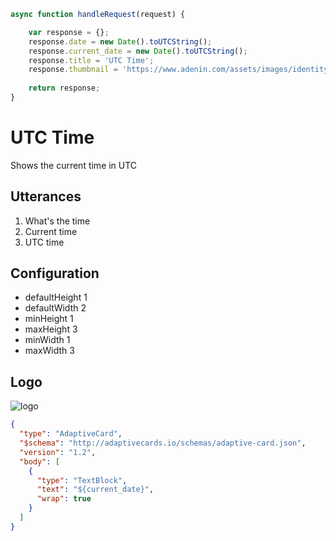 ```javascript connector
async function handleRequest(request) {

    var response = {};
    response.date = new Date().toUTCString();   
    response.current_date = new Date().toUTCString();
    response.title = 'UTC Time';
    response.thumbnail = 'https://www.adenin.com/assets/images/identity/Icon_Digital_Assistant.svg';  
  
    return response;
}

```

# UTC Time

Shows the current time in UTC

## Utterances

1. What's the time
2. Current time
3. UTC time

## Configuration
- defaultHeight 1
- defaultWidth 2
- minHeight 1
- maxHeight 3
- minWidth 1
- maxWidth 3

## Logo

![logo](https://www.adenin.com/assets/images/identity/icon_digital_assistant.svg)

```json adaptive-card
{
  "type": "AdaptiveCard",
  "$schema": "http://adaptivecards.io/schemas/adaptive-card.json",
  "version": "1.2",
  "body": [
    {
      "type": "TextBlock",
      "text": "${current_date}",
      "wrap": true
    }
  ]
}
```
